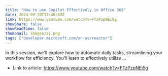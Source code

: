 ```yaml
---
title: "How to use Copilot Effectively in Office 365"
date: 2024-09-10T12:40:33Z
link: https://www.youtube.com/watch?v=FTzPzpNEi5g
showShare: false
showReadTime: false
thumbnail: images/ai.png
tags: ["developer.microsoft.com/en-us/reactor"]
---
```

In this session, we'll explore how to automate daily tasks, streamlining your workflow for efficiency. You'll learn to effectively utilize ...

- Link to article: https://www.youtube.com/watch?v=FTzPzpNEi5g